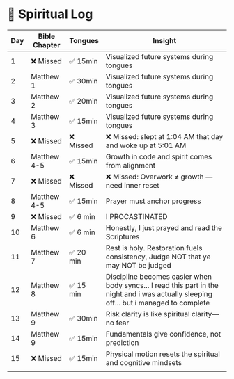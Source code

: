 # 🙏 Spiritual Log

| Day | Bible Chapter | Tongues   | Insight                                                                                                                                 |
| --- | ------------- | --------- | --------------------------------------------------------------------------------------------------------------------------------------- |
| 1   | ❌ Missed     | ✅ 15min  | Visualized future systems during tongues                                                                                                |
| 2   | Matthew 1     | ✅ 30min  | Visualized future systems during tongues                                                                                                |
| 3   | Matthew 2     | ✅ 20min  | Visualized future systems during tongues                                                                                                |
| 4   | Matthew 3     | ✅ 15min  | Visualized future systems during tongues                                                                                                |
| 5   | ❌ Missed     | ❌ Missed | ❌ Missed: slept at 1:04 AM that day and woke up at 5:01 AM                                                                             |
| 6   | Matthew 4-5   | ✅ 15min  | Growth in code and spirit comes from alignment                                                                                          |
| 7   | ❌ Missed     | ❌ Missed | ❌ Missed: Overwork ≠ growth — need inner reset                                                                                         |
| 8   | Matthew 4-5   | ✅ 15min  | Prayer must anchor progress                                                                                                             |
| 9   | ❌ Missed     | ✅ 6 min  | I PROCASTINATED                                                                                                                         |
| 10  | Matthew 6     | ✅ 6 min  | Honestly, I just prayed and read the Scriptures                                                                                         |
| 11  | Matthew 7     | ✅ 20 min | Rest is holy. Restoration fuels consistency, Judge NOT that ye may NOT be judged                                                        |
| 12  | Matthew 8     | ✅ 15 min | Discipline becomes easier when body syncs... I read this part in the night and i was actually sleeping off... but i managed to complete |
| 13  | Matthew 9     | ✅ 30min  | Risk clarity is like spiritual clarity—no fear                                                                                          |
| 14  | Matthew 9     | ✅ 15min  | Fundamentals give confidence, not prediction                                                                                            |
| 15  | ❌ Missed     | ✅ 15min  | Physical motion resets the spiritual and cognitive mindsets                                                                             |
|     |
